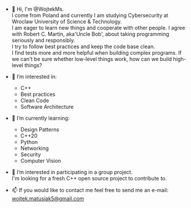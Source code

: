 - 👋 Hi, I'm @WojtekMs.  
I come from Poland and currently I am studying Cybersecurity at Wroclaw University of Science & Technology.  
I am eager to learn new things and cooperate with other people. I agree with Robert C. Martin, aka'Uncle Bob', about taking programming seriously and responsibly.  
I try to follow best practices and keep the code base clean.  
I find tests more and more helpful when building complex programs. If we can't be sure whether low-level things work, how can we build high-level things?

- 👀 I’m interested in:
  -  C++ 
  -  Best practices
  -  Clean Code
  -  Software Architecture
  
- 🌱 I’m currently learning:
  -  Design Patterns
  -  C++20
  -  Python
  -  Networking
  -  Security
  -  Computer Vision
  
- 💞️ I’m interested in participating in a group project.  
I'm looking for a fresh C++ open source project to contribute to.

- 📫 If you would like to contact me feel free to send me an e-mail: wojtek.matusiak5@gmail.com

<!---
WojtekMs/WojtekMs is a ✨ special ✨ repository because its `README.md` (this file) appears on your GitHub profile.
You can click the Preview link to take a look at your changes.
--->
